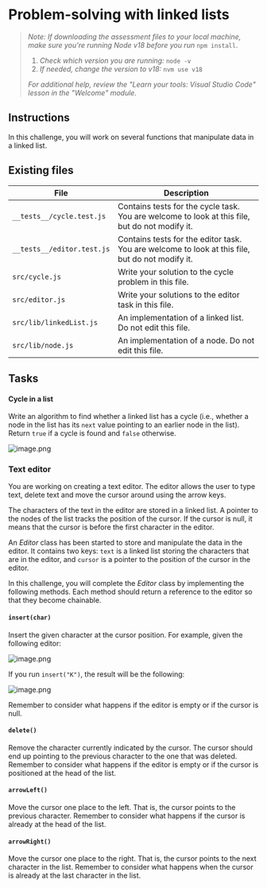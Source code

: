 # Problem-solving with linked lists

> *Note: If downloading the assessment files to your local machine, make sure you're running Node v18 before you run* `npm install`.
>
> 1.  *Check which version you are running:* `node -v`
> 2.  *If needed, change the version to v18:* `nvm use v18`
>
> _For additional help, review the "Learn your tools: Visual Studio Code" lesson in the "Welcome" module._

## Instructions

In this challenge, you will work on several functions that manipulate data in a linked list.

## Existing files

| File                       | Description                                                                                     |
| -------------------------- | ----------------------------------------------------------------------------------------------- |
| `__tests__/cycle.test.js`  | Contains tests for the cycle task. You are welcome to look at this file, but do not modify it.  |
| `__tests__/editor.test.js` | Contains tests for the editor task. You are welcome to look at this file, but do not modify it. |
| `src/cycle.js`             | Write your solution to the cycle problem in this file.                                          |
| `src/editor.js`            | Write your solutions to the editor task in this file.                                           |
| `src/lib/linkedList.js`    | An implementation of a linked list. Do not edit this file.                                      |
| `src/lib/node.js`          | An implementation of a node. Do not edit this file.                                             |

## Tasks

#### Cycle in a list

Write an algorithm to find whether a linked list has a cycle (i.e., whether a node in the list has its `next` value pointing to an earlier node in the list). Return `true` if a cycle is found and `false` otherwise.

![image.png](https://res.cloudinary.com/strive/image/upload/w_1000,h_1000,c_limit/910f46c5468a87e2e9921b1c97ca312c-image.png)

### Text editor

You are working on creating a text editor. The editor allows the user to type text, delete text and move the cursor around using the arrow keys.

The characters of the text in the editor are stored in a linked list. A pointer to the nodes of the list tracks the position of the cursor. If the cursor is null, it means that the cursor is before the first character in the editor.

An *Editor* class has been started to store and manipulate the data in the editor. It contains two keys: `text` is a linked list storing the characters that are in the editor, and `cursor` is a pointer to the position of the cursor in the editor.

In this challenge, you will complete the *Editor* class by implementing the following methods. Each method should return a reference to the editor so that they become chainable.

#### `insert(char)`

Insert the given character at the cursor position. For example, given the following editor:

![image.png](https://res.cloudinary.com/strive/image/upload/w_1000,h_1000,c_limit/6dd590e83d646638d6b1e24546f7b5de-image.png)

If you run `insert("K")`, the result will be the following:

![image.png](https://res.cloudinary.com/strive/image/upload/w_1000,h_1000,c_limit/cba51917dbdca6755e36f23feee83d5d-image.png)

Remember to consider what happens if the editor is empty or if the cursor is null.

#### `delete()`

Remove the character currently indicated by the cursor. The cursor should end up pointing to the previous character to the one that was deleted. Remember to consider what happens if the editor is empty or if the cursor is positioned at the head of the list.

#### `arrowLeft()`

Move the cursor one place to the left. That is, the cursor points to the previous character. Remember to consider what happens if the cursor is already at the head of the list.

#### `arrowRight()`

Move the cursor one place to the right. That is, the cursor points to the next character in the list. Remember to consider what happens when the cursor is already at the last character in the list.
